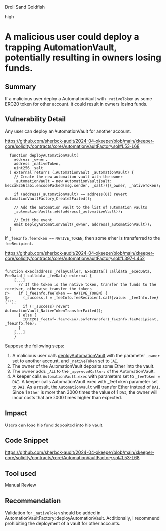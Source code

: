 Droll Sand Goldfish

high

# A malicious user could deploy a trapping AutomationVault, potentially resulting in owners losing funds.

## Summary

If a malicious user deploy a AutomationVault with `_nativeToken` as some ERC20 token for other account, it could result in owners losing funds. 

## Vulnerability Detail

Any user can deploy an AutomationVault for another account.

https://github.com/sherlock-audit/2024-04-xkeeper/blob/main/xkeeper-core/solidity/contracts/core/AutomationVaultFactory.sol#L53-L68

```solidity
  function deployAutomationVault(
    address _owner,
    address _nativeToken,
    uint256 _salt
  ) external returns (IAutomationVault _automationVault) {
    // Create the new automation vault with the owner
    _automationVault = new AutomationVault{salt: keccak256(abi.encodePacked(msg.sender, _salt))}(_owner, _nativeToken);

    if (address(_automationVault) == address(0)) revert AutomationVaultFactory_Create2Failed();

    // Add the automation vault to the list of automation vaults
    _automationVaults.add(address(_automationVault));

    // Emit the event
    emit DeployAutomationVault(_owner, address(_automationVault));
  }
```

If `_feeInfo.feeToken == NATIVE_TOKEN`, then some ether is transferred to the `feeRecipient`.

https://github.com/sherlock-audit/2024-04-xkeeper/blob/main/xkeeper-core/solidity/contracts/core/AutomationVaultFactory.sol#L397-L452

```solidity

function exec(address _relayCaller, ExecData[] calldata _execData, FeeData[] calldata _feeData) external {
    [...]
      // If the token is the native token, transfer the funds to the receiver, otherwise transfer the tokens
@>    if (_feeInfo.feeToken == NATIVE_TOKEN) {
@>      (_success,) = _feeInfo.feeRecipient.call{value: _feeInfo.fee}('');
        if (!_success) revert AutomationVault_NativeTokenTransferFailed();
      } else {
        IERC20(_feeInfo.feeToken).safeTransfer(_feeInfo.feeRecipient, _feeInfo.fee);
      }
    [...]
    }
```

Suppose the following steps:

1) A malicious user calls [deployAutomationVault](https://github.com/sherlock-audit/2024-04-xkeeper/blob/main/xkeeper-core/solidity/contracts/core/AutomationVaultFactory.sol#L53-L68) with the parameter `_owner` set to another account, and `_nativeToken` set to `DAI`.
2) The owner of the AutomationVault deposits some Ether into the vault.
3) The owner adds `_ALL` to the `_approvedCallers` of the AutomationVault.
4) A keeper calls `AutomationVault.exec` with parameters set to `_feeToken = DAI`.
A keeper calls AutomationVault.exec with _feeToken parameter set to `DAI`.
As a result, the `AutomationVault` will transfer Ether instead of `DAI`. Since 1 `Ether` is more than 3000 times the value of 1 `DAI`, the owner will incur costs that are 3000 times higher than expected.

## Impact

Users can lose his fund deposited into his vault.

## Code Snippet

https://github.com/sherlock-audit/2024-04-xkeeper/blob/main/xkeeper-core/solidity/contracts/core/AutomationVaultFactory.sol#L53-L68

## Tool used

Manual Review

## Recommendation

Validation for `_nativeToken` should be added in AutomationVaultFactory::deployAutomationVault. Additionally, I recommend prohibiting the deployment of a vault for other accounts.
